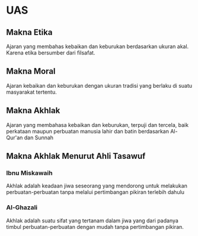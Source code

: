 # UAS

## Makna Etika

Ajaran yang membahas kebaikan dan keburukan berdasarkan ukuran akal. Karena etika bersumber dari filsafat.

## Makna Moral

Ajaran kebaikan dan keburukan dengan ukuran tradisi yang berlaku di suatu masyarakat tertentu.

## Makna Akhlak

Ajaran yang membahasa kebaikan dan keburukan, terpuji dan tercela, baik perkataan maupun perbuatan manusia lahir dan batin berdasarkan Al-Qur'an dan Sunnah

## Makna Akhlak Menurut Ahli Tasawuf

### Ibnu Miskawaih

Akhlak adalah keadaan jiwa seseorang yang mendorong untuk melakukan perbuatan-perbuatan tanpa melalui pertimbangan pikiran terlebih dahulu

### Al-Ghazali

Akhlak adalah suatu sifat yang tertanam dalam jiwa yang dari padanya timbul perbuatan-perbuatan dengan mudah tanpa pertimbangan pikiran.
